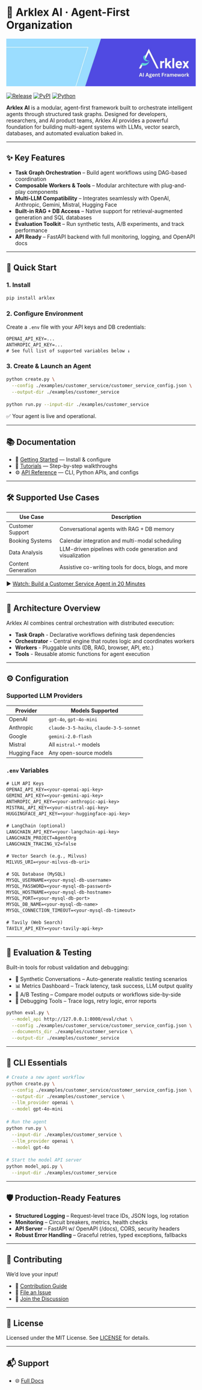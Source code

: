 # 🧠 Arklex AI · Agent-First Organization

![Arklex AI Logo](Arklex_AI__logo.jpeg)

[![Release](https://img.shields.io/github/release/arklexai/Agent-First-Organization?logo=github)](https://github.com/arklexai/Agent-First-Organization/releases)
[![PyPI](https://img.shields.io/pypi/v/arklex.svg)](https://pypi.org/project/arklex)
[![Python](https://img.shields.io/pypi/pyversions/arklex)](https://pypi.org/project/arklex)

**Arklex AI** is a modular, agent-first framework built to orchestrate intelligent agents through structured task graphs. Designed for developers, researchers, and AI product teams, Arklex AI provides a powerful foundation for building multi-agent systems with LLMs, vector search, databases, and automated evaluation baked in.

---

## ✨ Key Features

- **Task Graph Orchestration** – Build agent workflows using DAG-based coordination
- **Composable Workers & Tools** – Modular architecture with plug-and-play components
- **Multi-LLM Compatibility** – Integrates seamlessly with OpenAI, Anthropic, Gemini, Mistral, Hugging Face
- **Built-in RAG + DB Access** – Native support for retrieval-augmented generation and SQL databases
- **Evaluation Toolkit** – Run synthetic tests, A/B experiments, and track performance
- **API Ready** – FastAPI backend with full monitoring, logging, and OpenAPI docs

---

## 🚀 Quick Start

### 1. Install

```bash
pip install arklex
```

### 2. Configure Environment

Create a `.env` file with your API keys and DB credentials:

```env
OPENAI_API_KEY=...
ANTHROPIC_API_KEY=...
# See full list of supported variables below ↓
```

### 3. Create & Launch an Agent

```bash
python create.py \
  --config ./examples/customer_service/customer_service_config.json \
  --output-dir ./examples/customer_service

python run.py --input-dir ./examples/customer_service
```

✅ Your agent is live and operational.

---

## 📚 Documentation

- 📖 [Getting Started](https://arklexai.github.io/Agent-First-Organization/docs/intro) — Install & configure
- 🧪 [Tutorials](https://arklexai.github.io/Agent-First-Organization/docs/tutorials/intro) — Step-by-step walkthroughs
- ⚙️ [API Reference](https://www.arklex.ai/qa/open-source) — CLI, Python APIs, and configs

---

## 🛠 Supported Use Cases

| Use Case           | Description                                                 |
|--------------------|-------------------------------------------------------------|
| Customer Support   | Conversational agents with RAG + DB memory                  |
| Booking Systems    | Calendar integration and multi-modal scheduling             |
| Data Analysis      | LLM-driven pipelines with code generation and visualization |
| Content Generation | Assistive co-writing tools for docs, blogs, and more        |

▶️ [Watch: Build a Customer Service Agent in 20 Minutes](https://youtu.be/y1P2Ethvy0I)

---

## 🧱 Architecture Overview

Arklex AI combines central orchestration with distributed execution:

- **Task Graph** - Declarative workflows defining task dependencies
- **Orchestrator** - Central engine that routes logic and coordinates workers
- **Workers** - Pluggable units (DB, RAG, browser, API, etc.)
- **Tools** - Reusable atomic functions for agent execution

---

## ⚙️ Configuration

### Supported LLM Providers

| Provider      | Models Supported                        |
|---------------|-----------------------------------------|
| OpenAI        | `gpt-4o`, `gpt-4o-mini`                 |
| Anthropic     | `claude-3-5-haiku`, `claude-3-5-sonnet` |
| Google        | `gemini-2.0-flash`                      |
| Mistral       | All `mistral-*` models                  |
| Hugging Face  | Any open-source models                  |

### `.env` Variables

```env
# LLM API Keys
OPENAI_API_KEY=<your-openai-api-key>
GEMINI_API_KEY=<your-gemini-api-key>
ANTHROPIC_API_KEY=<your-anthropic-api-key>
MISTRAL_API_KEY=<your-mistral-api-key>
HUGGINGFACE_API_KEY=<your-huggingface-api-key>

# LangChain (optional)
LANGCHAIN_API_KEY=<your-langchain-api-key>
LANGCHAIN_PROJECT=AgentOrg
LANGCHAIN_TRACING_V2=false

# Vector Search (e.g., Milvus)
MILVUS_URI=<your-milvus-db-uri>

# SQL Database (MySQL)
MYSQL_USERNAME=<your-mysql-db-username>
MYSQL_PASSWORD=<your-mysql-db-password>
MYSQL_HOSTNAME=<your-mysql-db-hostname>
MYSQL_PORT=<your-mysql-db-port>
MYSQL_DB_NAME=<your-mysql-db-name>
MYSQL_CONNECTION_TIMEOUT=<your-mysql-db-timeout>

# Tavily (Web Search)
TAVILY_API_KEY=<your-tavily-api-key>
```

---

## 🧪 Evaluation & Testing

Built-in tools for robust validation and debugging:

- 🔄 Synthetic Conversations – Auto-generate realistic testing scenarios
- 📊 Metrics Dashboard – Track latency, task success, LLM output quality
- 🧪 A/B Testing – Compare model outputs or workflows side-by-side
- 🐞 Debugging Tools – Trace logs, retry logic, error reports

```bash
python eval.py \
  --model_api http://127.0.0.1:8000/eval/chat \
  --config ./examples/customer_service/customer_service_config.json \
  --documents_dir ./examples/customer_service \
  --output-dir ./examples/customer_service
```

---

## 🔌 CLI Essentials

```bash
# Create a new agent workflow
python create.py \
  --config ./examples/customer_service/customer_service_config.json \
  --output-dir ./examples/customer_service \
  --llm_provider openai \
  --model gpt-4o-mini

# Run the agent
python run.py \
  --input-dir ./examples/customer_service \
  --llm_provider openai \
  --model gpt-4o

# Start the model API server
python model_api.py \
  --input-dir ./examples/customer_service
```

---

## 🛡️ Production-Ready Features

- **Structured Logging** – Request-level trace IDs, JSON logs, log rotation
- **Monitoring** – Circuit breakers, metrics, health checks
- **API Server** – FastAPI w/ OpenAPI (/docs), CORS, security headers
- **Robust Error Handling** – Graceful retries, typed exceptions, fallbacks

---

## 🤝 Contributing

We’d love your input!

- 📖 [Contribution Guide](CONTRIBUTING.md)
- 📝 [File an Issue](https://github.com/arklexai/Agent-First-Organization/issues)
- 💬 [Join the Discussion](https://github.com/arklexai/Agent-First-Organization/discussions)

---

## 📄 License

Licensed under the MIT License. See [LICENSE](LICENSE) for details.

---

## 📬 Support

- 🌐 [Full Docs](arklex.ai/docs)
